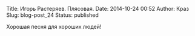 Title: Игорь Растеряев. Плясовая.
Date: 2014-10-24 00:52
Author: Краз
Slug: blog-post_24
Status: published

  
  
Хорошая песня для хороших людей!
